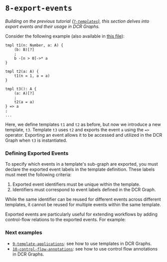 # `8-export-events`

*Building on the previous tutorial ([`7-templates`](../7-templates/README.md)), this section delves into export events and their usage in DCR Graphs.*

Consider the following example (also available in [this file](main.tdcr)):

```dcr
tmpl t1(n: Number, a: A) {
    (b: B)[?]
    ;
    b -[n > 0]->* a
}

tmpl t2(a: A) {
    t1(n = 1, a = a)
}

tmpl t3(): A {
    (a: A)[?]
    ;
    t2(a = a)
} => a
;
...
```

Here, we define templates `t1` and `t2` as before, but now we introduce a new template, `t3`. Template `t3` uses `t2` and exports the event `a` using the `=>` operator. Exporting an event allows it to be accessed and utilized in the DCR Graph when `t3` is instantiated.

### Defining Exported Events

To specify which events in a template's sub-graph are exported, you must declare the exported event labels in the template definition. These labels must meet the following criteria:

1. Exported event identifiers must be unique within the template.
2. Identifiers must correspond to event labels defined in the DCR Graph.

While the same identifier can be reused for different events across different templates, it cannot be reused for multiple events within the same template.

Exported events are particularly useful for extending workflows by adding control-flow relations to the exported events. For example:

### Next examples

- [`9-template-applications`](../9-template-applications/README.md): see how to use templates in DCR Graphs.
- [`10-control-flow-annotations`](../10-control-flow-annotations/README.md): see how to use control flow annotations in DCR Graphs.